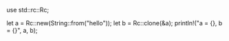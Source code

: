 use std::rc::Rc;

let a = Rc::new(String::from("hello"));
let b = Rc::clone(&a);
println!("a = {}, b = {}", a, b);
